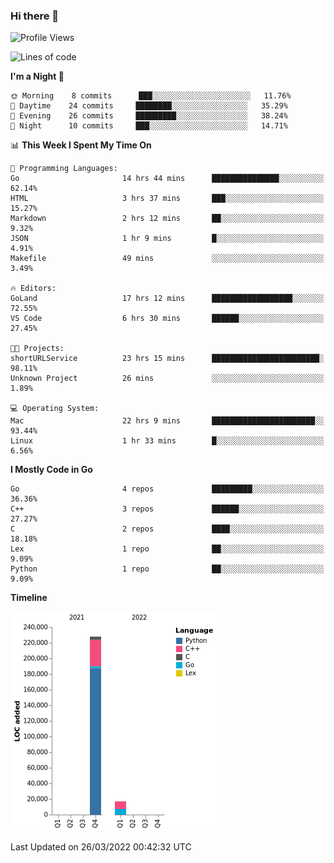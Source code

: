 ### Hi there 👋

<!--START_SECTION:waka-->
![Profile Views](http://img.shields.io/badge/Profile%20Views-1-blue)

![Lines of code](https://img.shields.io/badge/From%20Hello%20World%20I%27ve%20Written-245%20Thousand%20lines%20of%20code-blue)

**I'm a Night 🦉** 

```text
🌞 Morning    8 commits      ███░░░░░░░░░░░░░░░░░░░░░░   11.76% 
🌆 Daytime    24 commits     ████████░░░░░░░░░░░░░░░░░   35.29% 
🌃 Evening    26 commits     █████████░░░░░░░░░░░░░░░░   38.24% 
🌙 Night      10 commits     ███░░░░░░░░░░░░░░░░░░░░░░   14.71%

```


📊 **This Week I Spent My Time On** 

```text
💬 Programming Languages: 
Go                       14 hrs 44 mins      ███████████████░░░░░░░░░░   62.14% 
HTML                     3 hrs 37 mins       ███░░░░░░░░░░░░░░░░░░░░░░   15.27% 
Markdown                 2 hrs 12 mins       ██░░░░░░░░░░░░░░░░░░░░░░░   9.32% 
JSON                     1 hr 9 mins         █░░░░░░░░░░░░░░░░░░░░░░░░   4.91% 
Makefile                 49 mins             ░░░░░░░░░░░░░░░░░░░░░░░░░   3.49%

🔥 Editors: 
GoLand                   17 hrs 12 mins      ██████████████████░░░░░░░   72.55% 
VS Code                  6 hrs 30 mins       ██████░░░░░░░░░░░░░░░░░░░   27.45%

🐱‍💻 Projects: 
shortURLService          23 hrs 15 mins      ████████████████████████░   98.11% 
Unknown Project          26 mins             ░░░░░░░░░░░░░░░░░░░░░░░░░   1.89%

💻 Operating System: 
Mac                      22 hrs 9 mins       ███████████████████████░░   93.44% 
Linux                    1 hr 33 mins        █░░░░░░░░░░░░░░░░░░░░░░░░   6.56%

```

**I Mostly Code in Go** 

```text
Go                       4 repos             █████████░░░░░░░░░░░░░░░░   36.36% 
C++                      3 repos             ██████░░░░░░░░░░░░░░░░░░░   27.27% 
C                        2 repos             ████░░░░░░░░░░░░░░░░░░░░░   18.18% 
Lex                      1 repo              ██░░░░░░░░░░░░░░░░░░░░░░░   9.09% 
Python                   1 repo              ██░░░░░░░░░░░░░░░░░░░░░░░   9.09%

```


**Timeline**

![Chart not found](https://raw.githubusercontent.com/h3n4l/h3n4l/main/charts/bar_graph.png) 


 Last Updated on 26/03/2022 00:42:32 UTC
<!--END_SECTION:waka-->

